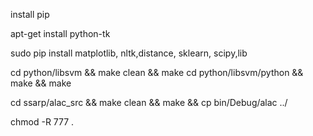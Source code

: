 install pip


apt-get install python-tk

sudo pip install matplotlib, nltk,distance, sklearn,   scipy,lib

cd python/libsvm && make clean && make 
cd python/libsvm/python && make && make

cd ssarp/alac_src && make clean  &&  make && cp bin/Debug/alac ../


chmod -R 777 .

